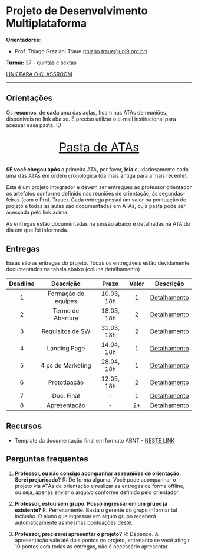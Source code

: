 # Projeto de Desenvolvimento Multiplataforma

**Orientadores**:

- Prof. Thiago Graziani Traue (thiago.traue@uni9.pro.br)

**Turma:** 37 - quintas e sextas

[LINK PARA O CLASSROOM](https://classroom.google.com/c/NDY1OTg1NjM2MzA5?cjc=d2vstlr)

***

## Orientações

Os **resumos**, de **cada** uma das aulas, ficam nas ATAs de reuniões, disponíveis no link abaixo. É preciso utilizar o e-mail institucional para acessar essa pasta. :D

<p style="font-size:2.3em;text-align:center">
    <a href="https://drive.google.com/drive/folders/1IYdzAu92b1gzsiWgCX8VLQhvTy3y9BJI?usp=sharing" target="_blank">Pasta de ATAs</a>
</p>

**SE você chegou após** a primeira ATA, por favor, **leia** cuidadosamente cada uma das ATAs em ordem cronológica (da mais antiga para a mais recente).

Este é um projeto integrador e devem ser entregues ao professor orientador os artefatos conforme definido nas reuniões de orientação, às segundas-feiras (com o Prof. Traue). Cada entrega possui um valor na pontuação do projeto e todas as aulas são documentadas em ATAs, cuja pasta pode ser acessada pelo link acima.

As entregas estão documentadas na sessão abaixo e detalhadas na ATA do dia em que foi informada.

## Entregas

Essas são as entregas do projeto. Todas os entregáveis estão devidamente documentados na tabela abaixo (coluna detalhamento)

| Deadline |      Descrição      | Prazo      | Valor | Descrição                                                                                                       |
|:--------:|:-------------------:|:----------:|:-----:|:---------------------------------------------------------------------------------------------------------------:|
|    1     | Formação de equipes | 10.03, 18h |   1   |[Detalhamento](https://docs.google.com/document/d/1dc79SsTdSJA96zLv2AGjSxKHNA1q-apIuf99VGozquQ/edit?usp=sharing) |
|    2     | Termo de Abertura   | 18.03, 18h |   2   |[Detalhamento](https://docs.google.com/document/d/1bVKxDoeMW9gzSc_HWvOoZIImoiMj1byW5lpGKymLKDw/edit?usp=sharing) |
|    3     | Requisitos de SW    | 31.03, 18h |   2   |[Detalhamento](https://docs.google.com/document/d/1_2WXuHPdK7X97nQrUh8-_Mfv-cTIEJ18cFx00K3Rars/edit?usp=sharing) |
|    4     | Landing Page        | 14.04, 18h |   1   |[Detalhamento](https://docs.google.com/document/d/1j-EbWpQThV-ONuAQ0ejLWDIB0vhk_dqHlD9RF_x16N4/edit?usp=sharing) |
|    5     | 4 ps de Marketing   | 28.04, 18h |   1   |[Detalhamento](https://docs.google.com/document/d/1_qNJNCmF-C4Pq6Vo856sDl5K-sKi-hgZEuVghb2gBxE/edit?usp=sharing) |
|    6     | Prototipação        | 12.05, 18h |   2   |[Detalhamento](https://docs.google.com/document/d/1sVsmS6T_GlccAXssel_39GZT8JUjk2NC389xvPUQbfc/edit?usp=sharing) |
|    7     | Doc. Final          |   -        |   1   |[Detalhamento](https://docs.google.com/document/d/1WZjPs9fAdJKtCO_OQeVF5mLFjCn43CTGtsDxyag0weA/edit?usp=sharing) |
|    8     | Apresentação        |   -        |   2+  |[Detalhamento](https://docs.google.com/document/d/1jRyiCMqPegEf9TnDg7eS6P7QoC_8HPYqpGw0FtGvEXo/edit?usp=sharing) |

## Recursos

- Template da documentação final em formato ABNT - [NESTE LINK](https://docs.google.com/document/d/1PMtZzuiDR0hfdj-LW_wr2cUYrbD147Wt/)

## Perguntas frequentes

1. **Professor, eu não consigo acompanhar as reuniões de orientação. Serei prejuricado?**
    R: De forma alguma. Você pode acompanhar o projeto via ATAs de orientação e realizar as entregas de forma offline, ou seja, apenas enviar o arquivo conforme definido pelo orientador.

2. **Professor, estou sem grupo. Posso ingressar em um grupo já existente?**
    R: Perfeitamente. Basta o gerente do grupo informar tal inclusão. O aluno que ingressar em algum grupo receberá automaticamente as mesmas pontuações deste.

3. **Professor, precisarei apresentar o projeto?**
    R: Depende. A apresentação vale até dois pontos no projeto, entretanto se você atingir 10 pontos com todas as entregas, não é necessário apresentar.
